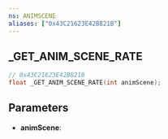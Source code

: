 ```yaml
---
ns: ANIMSCENE
aliases: ["0x43C21623E42B821B"]
---
```

## _GET_ANIM_SCENE_RATE

```c
// 0x43C21623E42B821B
float _GET_ANIM_SCENE_RATE(int animScene);
```

## Parameters
* **animScene**:

